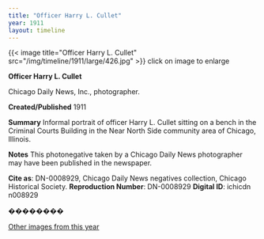 ```yaml
---
title: "Officer Harry L. Cullet"
year: 1911
layout: timeline
---
```


{{< image title="Officer Harry L. Cullet" src="/img/timeline/1911/large/426.jpg" >}}
click on image to enlarge

__**Officer Harry L. Cullet**__

Chicago Daily News, Inc., photographer.

**Created/Published**
1911

**Summary**
Informal portrait of officer Harry L. Cullet sitting on a bench in the Criminal Courts Building in the Near North Side community area of Chicago, Illinois.

**Notes**
This photonegative taken by a Chicago Daily News photographer may have been published in the newspaper.

__Cite as__: DN-0008929, Chicago Daily News negatives collection, Chicago Historical Society.
__Reproduction Number__: DN-0008929
__Digital ID__: ichicdn n008929

��������  

[Other images from this year](/historical/timeline/1911)